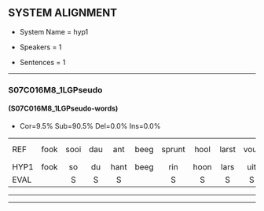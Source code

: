 
## SYSTEM ALIGNMENT

- System Name = hyp1

- Speakers = 1

- Sentences = 1

---

### S07C016M8_1LGPseudo

#### (S07C016M8_1LGPseudo-words)

- Cor=9.5%	Sub=90.5%	Del=0.0%	Ins=0.0%

|  |  |  |  |  |  |  |  |  |  |  |  |  |  |  |  |  |  |  |  |  |  |  |  |  |  |  |  |  |  |  |  |  |  |  |  |  |  |  |  |  |  |  |
|:--- |:---:|:---:|:---:|:---:|:---:|:---:|:---:|:---:|:---:|:---:|:---:|:---:|:---:|:---:|:---:|:---:|:---:|:---:|:---:|:---:|:---:|:---:|:---:|:---:|:---:|:---:|:---:|:---:|:---:|:---:|:---:|:---:|:---:|:---:|:---:|:---:|:---:|:---:|:---:|:---:|:---:|:---:|
| REF | fook | sooi | dau | ant | beeg | sprunt | hool | larst | vout | zwoei | fam | rachts | vaap | sprieuw*(spreeuw) | keng | swoers | swoers | doer | plirt | jien | blard | guul | hoekt | neeuw | noork | * | vid | zans | leum*(leem) | haans | spaai | sjalt | heik | sank | roen | frijk | eem | schard | grek | dron | snaaf | stuid |
| HYP1 | fook | so | du | hant | beeg | rin | hoon | lars | uit | so | van | raht | va | e | en | e | ge | door | liert | en | baar | u | huct | neel | noor | nork | vit | zans | leem | ans | p | sian | gik | san | roen | ri | éém | schaart | rik | drom | snof | stuit |
| EVAL |  | S | S | S |  | S | S | S | S | S | S | S | S | S | S | S | S | S | S | S | S | S | S | S | S | S | S |  | S | S | S | S | S | S |  | S | S | S | S | S | S | S |
---

---
